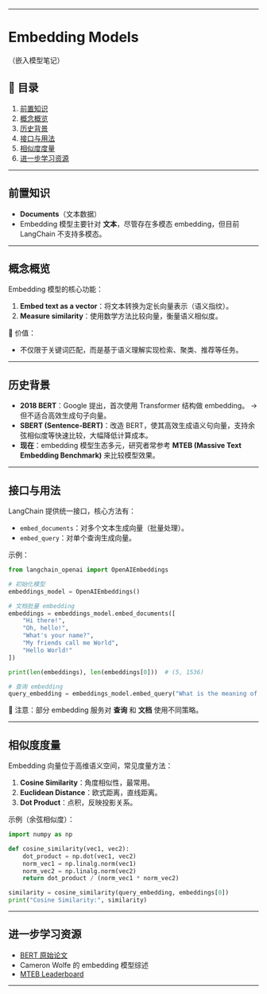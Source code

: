  
---

# Embedding Models

（嵌入模型笔记）

## 📑 目录

1. [前置知识](#前置知识)
2. [概念概览](#概念概览)
3. [历史背景](#历史背景)
4. [接口与用法](#接口与用法)
5. [相似度度量](#相似度度量)
6. [进一步学习资源](#进一步学习资源)

---

## 前置知识

* **Documents**（文本数据）
* Embedding 模型主要针对 **文本**，尽管存在多模态 embedding，但目前 LangChain 不支持多模态。

---

## 概念概览

Embedding 模型的核心功能：

1. **Embed text as a vector**：将文本转换为定长向量表示（语义指纹）。
2. **Measure similarity**：使用数学方法比较向量，衡量语义相似度。

📌 价值：

* 不仅限于关键词匹配，而是基于语义理解实现检索、聚类、推荐等任务。

---

## 历史背景

* **2018 BERT**：Google 提出，首次使用 Transformer 结构做 embedding。 → 但不适合高效生成句子向量。
* **SBERT (Sentence-BERT)**：改造 BERT，使其高效生成语义句向量，支持余弦相似度等快速比较，大幅降低计算成本。
* **现在**：embedding 模型生态多元，研究者常参考 **MTEB (Massive Text Embedding Benchmark)** 来比较模型效果。

---

## 接口与用法

LangChain 提供统一接口，核心方法有：

* `embed_documents`：对多个文本生成向量（批量处理）。
* `embed_query`：对单个查询生成向量。

示例：

```python
from langchain_openai import OpenAIEmbeddings

# 初始化模型
embeddings_model = OpenAIEmbeddings()

# 文档批量 embedding
embeddings = embeddings_model.embed_documents([
    "Hi there!",
    "Oh, hello!",
    "What's your name?",
    "My friends call me World",
    "Hello World!"
])

print(len(embeddings), len(embeddings[0]))  # (5, 1536)

# 查询 embedding
query_embedding = embeddings_model.embed_query("What is the meaning of life?")
```

📌 注意：部分 embedding 服务对 **查询** 和 **文档** 使用不同策略。

---

## 相似度度量

Embedding 向量位于高维语义空间，常见度量方法：

1. **Cosine Similarity**：角度相似性，最常用。
2. **Euclidean Distance**：欧式距离，直线距离。
3. **Dot Product**：点积，反映投影关系。

示例（余弦相似度）：

```python
import numpy as np

def cosine_similarity(vec1, vec2):
    dot_product = np.dot(vec1, vec2)
    norm_vec1 = np.linalg.norm(vec1)
    norm_vec2 = np.linalg.norm(vec2)
    return dot_product / (norm_vec1 * norm_vec2)

similarity = cosine_similarity(query_embedding, embeddings[0])
print("Cosine Similarity:", similarity)
```

---

## 进一步学习资源

* [BERT 原始论文](https://arxiv.org/abs/1810.04805)
* Cameron Wolfe 的 embedding 模型综述
* [MTEB Leaderboard](https://huggingface.co/spaces/mteb/leaderboard)

---

 